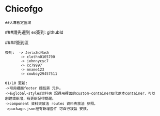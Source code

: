 # Chicofgo

```
##大專暫定區域
```
###請先遷到
ex簽到: githubId

####簽到區
```
簽到:  -> JerichoNash
       -> clothn0105700
       -> johnnycyc7
       -> cc79997
       -> nname123
       -> cowboy29457511
```
```
01/10 更新:
->可用裡面footer 麵包屑 元件。
->有global-styles資料夾 記得用裡面的custom-container取代原本container，可以創建或新增，有更新記得提醒。
->component 資料夾放法 routes 資料夾放法 參照。
->package.json裡有新增套件 可自行複製 安裝。
```
